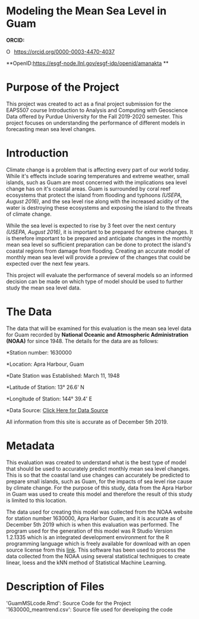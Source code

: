 # Modeling the Mean Sea Level in Guam
**ORCID:** <div itemscope itemtype="https://schema.org/Person"><a itemprop="sameAs" content="https://orcid.org/0000-0003-4470-4037" href="https://orcid.org/0000-0003-4470-4037" target="orcid.widget" rel="noopener noreferrer" style="vertical-align:top;"><img src="https://orcid.org/sites/default/files/images/orcid_16x16.png" style="width:1em;margin-right:.5em;" alt="ORCID iD icon">https://orcid.org/0000-0003-4470-4037</a></div>

**OpenID:https://esgf-node.llnl.gov/esgf-idp/openid/amanakta **


# Purpose of the Project 

This project was created to act as a final project submission for the EAPS507 course Introduction to Analysis and Computing with Geoscience Data offered by Purdue University for the Fall 2019-2020 semester. This project focuses on understanding the performance of different models in forecasting mean sea level changes. 

# Introduction 

Climate change is a problem that is affecting every part of our world today. While it's effects include soaring temperatures and extreme weather, small islands, such as Guam are most concerned with the implications sea level change has on it's coastal areas. Guam is surrounded by coral reef ecosystems that protect the island from flooding and typhoons *(USEPA, August 2016)*, and the sea level rise along with the increased acidity of the water is destroying these ecosystems and exposing the island to the threats of climate change. 

While the sea level is expected to rise by 3 feet over the next century *(USEPA, August 2016)*, it is important to be prepared for extreme changes. It is therefore important to be prepared and anticipate changes in the monthly mean sea level so sufficient preparation can be done to protect the island's coastal regions from damage from flooding. Creating an accurate model of monthly mean sea level will provide a preview of the changes that could be expected over the next few years.

This project will evaluate the performance of several models so an informed decision can be made on which type of model should be used to further study the mean sea level data.

# The Data

The data that will be examined for this evaluation is the mean sea level data for Guam recorded by **National Oceanic and Atmospheric Administration (NOAA)** for since 1948. The details for the data are as follows:

*Station number: 1630000

*Location: Apra Harbour, Guam 

*Date Station was Established: March 11, 1948

*Latitude of Station:     13° 26.6' N

*Longitude of Station: 144° 39.4' E

*Data Source: [Click Here for Data Source](https://tidesandcurrents.noaa.gov/sltrends/sltrends_station.shtml?id=1630000)

All information from this site is accurate as of December 5th 2019. 

# Metadata 

This evaluation was created to understand what is the best type of model that should be used to accurately predict monthly mean sea level changes. This is so that the coastal land use changes can accurately be predicted to prepare small islands, such as Guam, for the impacts of sea level rise cause by climate change. For the purpose of this study, data from the Apra Harbor in Guam was used to create this model and therefore the result of this study is limited to this location. 

The data used for creating this model was collected from the NOAA website for station number 1630000, Apra Harbor Guam, and it is accurate as of December 5th 2019 which is when this evaluation was performed. The program used for the generation of this model was R Studio Version 1.2.1335 which is an integrated development environment for the R programming language which is freely available for download with an open source license from this [link](https://rstudio.com/products/rstudio/download/). This software has been used to process the data collected from the NOAA using several statistical techniques to create linear, loess and the kNN method of Statistical Machine Learning. 

# Description of Files

'GuamMSLcode.Rmd': Source Code for the Project
'1630000_meantrend.csv': Source file used for developing the code
